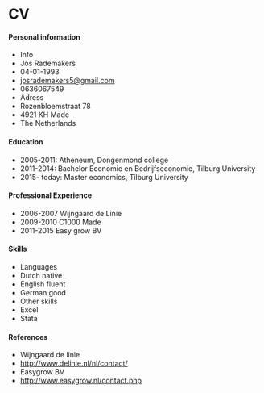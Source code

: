 

CV
=======



#### Personal information


* Info
 * Jos Rademakers
 * 04-01-1993
 * josrademakers5@gmail.com
 * 0636067549
* Adress
 * Rozenbloemstraat 78
 * 4921 KH Made 
 * The Netherlands


#### Education


* 2005-2011:  Atheneum, Dongenmond college
* 2011-2014: Bachelor Economie en Bedrijfseconomie, Tilburg University
* 2015- today: Master economics, Tilburg University



#### Professional Experience 

* 2006-2007 Wijngaard de Linie                            
* 2009-2010 C1000 Made 
* 2011-2015 Easy grow BV

#### Skills

* Languages 
 * Dutch native 
 * English fluent 
 * German good 
* Other skills
 * Excel
 * Stata



#### References

* Wijngaard de linie
 * <http://www.delinie.nl/nl/contact/>
* Easygrow BV
 * <http://www.easygrow.nl/contact.php>


